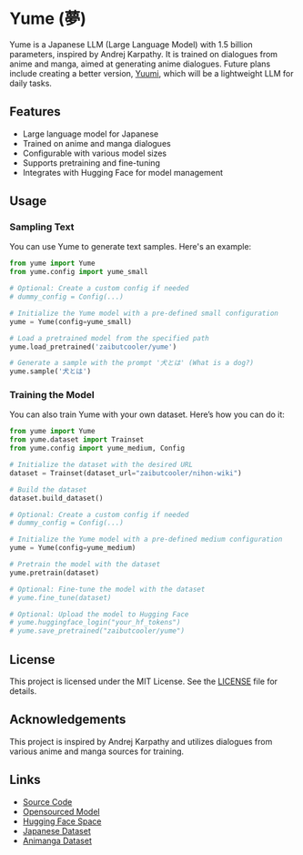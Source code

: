 # Yume (夢)

Yume is a Japanese LLM (Large Language Model) with 1.5 billion parameters, inspired by Andrej Karpathy. It is trained on dialogues from anime and manga, aimed at generating anime dialogues. Future plans include creating a better version, [Yuumi](https://github.com/zaibutcooler/yuumi), which will be a lightweight LLM for daily tasks.

## Features

- Large language model for Japanese
- Trained on anime and manga dialogues
- Configurable with various model sizes
- Supports pretraining and fine-tuning
- Integrates with Hugging Face for model management

## Usage

### Sampling Text

You can use Yume to generate text samples. Here's an example:

```python
from yume import Yume
from yume.config import yume_small

# Optional: Create a custom config if needed
# dummy_config = Config(...)

# Initialize the Yume model with a pre-defined small configuration
yume = Yume(config=yume_small)

# Load a pretrained model from the specified path
yume.load_pretrained('zaibutcooler/yume')

# Generate a sample with the prompt '犬とは' (What is a dog?)
yume.sample('犬とは')
```

### Training the Model

You can also train Yume with your own dataset. Here’s how you can do it:

```python
from yume import Yume
from yume.dataset import Trainset
from yume.config import yume_medium, Config

# Initialize the dataset with the desired URL
dataset = Trainset(dataset_url="zaibutcooler/nihon-wiki")

# Build the dataset
dataset.build_dataset()

# Optional: Create a custom config if needed
# dummy_config = Config(...)

# Initialize the Yume model with a pre-defined medium configuration
yume = Yume(config=yume_medium)

# Pretrain the model with the dataset
yume.pretrain(dataset)

# Optional: Fine-tune the model with the dataset
# yume.fine_tune(dataset)

# Optional: Upload the model to Hugging Face
# yume.huggingface_login("your_hf_tokens")
# yume.save_pretrained("zaibutcooler/yume")
```

## License

This project is licensed under the MIT License. See the [LICENSE](LICENSE) file for details.

## Acknowledgements

This project is inspired by Andrej Karpathy and utilizes dialogues from various anime and manga sources for training.

## Links

- [Source Code](https://github.com/zaibutcooler/yume/)
- [Opensourced Model](https://huggingface.co/zaibutcooler/yume/)
- [Hugging Face Space](https://huggingface.co/spaces/zaibutcooler/yume)
- [Japanese Dataset](https://huggingface.co/datasets/zaibutcooler/nihon-wiki)
- [Animanga Dataset](https://huggingface.co/datasets/zaibutcooler/animanga-dialogs)
